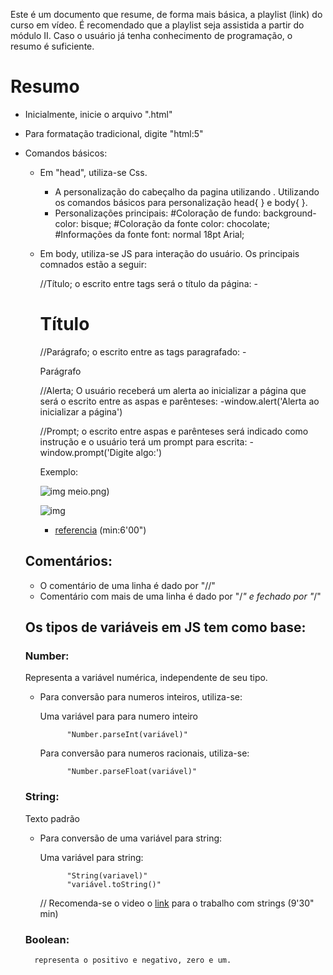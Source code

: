 Este é um documento que resume, de forma mais básica, a playlist (link) do curso em vídeo. É recomendado que a playlist seja assistida a partir do módulo II. Caso o usuário já tenha conhecimento de programação, o resumo é suficiente.

# Resumo


- Inicialmente, inicie o arquivo ".html"

- Para formatação tradicional, digite "html:5"

- Comandos básicos:

    - Em "head", utiliza-se Css. 
        - A personalização do cabeçalho da pagina utilizando <style> </style>. Utilizando os comandos básicos para personalização head{ } e body{ }.
        - Personalizações principais:
            #Coloração de fundo:
                background-color: bisque;
            #Coloração da fonte
                color: chocolate;
            #Informações da fonte
                font: normal 18pt Arial;


    - Em body, utiliza-se JS para interação do usuário. Os principais comnados estão a seguir:

        //Título; o escrito entre tags será o título da página:
        -<h1> Título </h1>

        //Parágrafo; o escrito entre as tags paragrafado:
        -<p> Parágrafo</p>

        //Alerta; O usuário receberá um alerta ao inicializar a página que será o escrito entre as aspas e parênteses:
        -window.alert('Alerta ao inicializar a página')

        //Prompt; o escrito entre aspas e parênteses será indicado como instrução e o usuário terá um prompt para escrita:
        -window.prompt('Digite algo:')

         Exemplo:
        
        ![img](git/media/)
        meio.png)

        ![img](/media/um.png)

        - [referencia](https://www.youtube.com/watch?v=OmmJBfcMJA8&list=PLntvgXM11X6pi7mW0O4ZmfUI1xDSIbmTm&index=7&ab_channel=CursoemV%C3%ADdeo) (min:6'00")
       

    ## Comentários:
    - O comentário de uma linha é dado por "//"
    - Comentário com mais de uma linha é dado por "/*" e fechado por "*/"

    ## Os tipos de variáveis em JS tem como base:
    ### Number:
    Representa a variável numérica, 
    independente de seu tipo.
    
    - Para conversão para numeros inteiros, utiliza-se:
    
        Uma variável para para numero inteiro

                "Number.parseInt(variável)"

        Para conversão para numeros racionais, utiliza-se:

                "Number.parseFloat(variável)"


    ### String:
    Texto padrão
    
    - Para conversão de uma variável para string:
      
        Uma variável para string:

                "String(variavel)"
                "variável.toString()"

        // Recomenda-se o video o [link](https://www.youtube.com/watch?v=OJgu_KCCUSY&list=PLntvgXM11X6pi7mW0O4ZmfUI1xDSIbmTm&index=9&ab_channel=CursoemV%C3%ADdeo) para o trabalho com strings (9'30" min)

    ### Boolean:
        representa o positivo e negativo, zero e um.